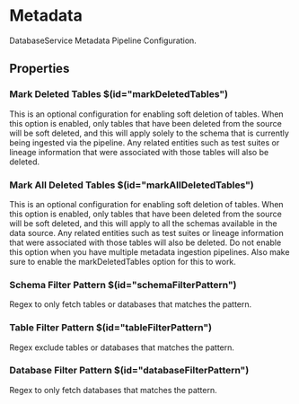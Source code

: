 # Metadata

DatabaseService Metadata Pipeline Configuration.
## Properties

### Mark Deleted Tables $(id="markDeletedTables")

This is an optional configuration for enabling soft deletion of tables. When this option is enabled, only tables that have been deleted from the source will be soft deleted, and this will apply solely to the schema that is currently being ingested via the pipeline. Any related entities such as test suites or lineage information that were associated with those tables will also be deleted.

### Mark All Deleted Tables $(id="markAllDeletedTables")

This is an optional configuration for enabling soft deletion of tables. When this option is enabled, only tables that have been deleted from the source will be soft deleted, and this will apply to all the schemas available in the data source. Any related entities such as test suites or lineage information that were associated with those tables will also be deleted. Do not enable this option when you have multiple metadata ingestion pipelines. Also make sure to enable the markDeletedTables option for this to work.

### Schema Filter Pattern $(id="schemaFilterPattern")

Regex to only fetch tables or databases that matches the pattern.

### Table Filter Pattern $(id="tableFilterPattern")

 Regex exclude tables or databases that matches the pattern.

 ### Database Filter Pattern $(id="databaseFilterPattern")

Regex to only fetch databases that matches the pattern.

